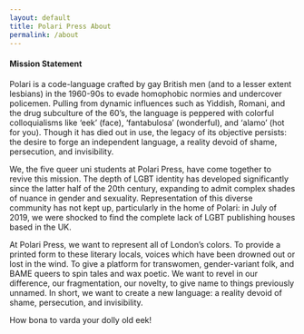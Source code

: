 ```yaml
---
layout: default
title: Polari Press About
permalink: /about
---
```


#### Mission Statement

Polari is a code-language crafted by gay British men (and to a lesser extent lesbians) in the 1960-90s to evade homophobic normies and undercover policemen. Pulling from dynamic influences such as Yiddish, Romani, and the drug subculture of the 60’s, the language is peppered with colorful colloquialisms like ‘eek’ (face), ‘fantabulosa’ (wonderful), and ‘alamo’ (hot for you). Though it has died out in use, the legacy of its objective persists: the desire to forge an independent language, a reality devoid of shame, persecution, and invisibility. 

We, the five queer uni students at Polari Press, have come together to revive this mission. The depth of LGBT identity has developed significantly since the latter half of the 20th century, expanding to admit complex shades of nuance in gender and sexuality. Representation of this diverse community has not kept up, particularly in the home of Polari: in July of 2019, we were shocked to find the complete lack of LGBT publishing houses based in the UK. 

At Polari Press, we want to represent all of London’s colors. To provide a printed form to these literary locals, voices which have been drowned out or lost in the wind. To give a platform for transwomen, gender-variant folk, and BAME queers to spin tales and wax poetic. We want to revel in our difference, our fragmentation, our novelty, to give name to things previously unnamed. In short, we want to create a new language: a reality devoid of shame, persecution, and invisibility. 

How bona to varda your dolly old eek! 